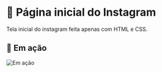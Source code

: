 # :iphone: Página inicial do Instagram

Tela inicial do instagram feita apenas com HTML e CSS.

## :rocket: Em ação
 ![Em ação](https://media.giphy.com/media/nEuAQjPhkTHnQBlVvx/giphy.gif)
